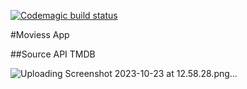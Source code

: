 [![Codemagic build status](https://api.codemagic.io/apps/652586f921c70ad05bb1ef7b/652586f921c70ad05bb1ef7a/status_badge.svg)](https://codemagic.io/apps/652586f921c70ad05bb1ef7b/652586f921c70ad05bb1ef7a/latest_build)

#Moviess App

##Source API TMDB 


![Uploading Screenshot 2023-10-23 at 12.58.28.png…]()


